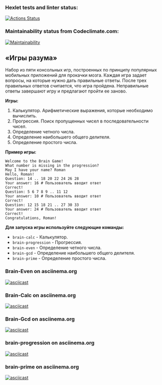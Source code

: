 ### Hexlet tests and linter status:
[![Actions Status](https://github.com/MiggRabbid/frontend-project-44/workflows/hexlet-check/badge.svg)](https://github.com/MiggRabbid/frontend-project-44/actions)

### Maintainability status from Codeclimate.com:
[![Maintainability](https://api.codeclimate.com/v1/badges/0b5a95a1aade441825f3/maintainability)](https://codeclimate.com/github/MiggRabbid/frontend-project-44/maintainability)

## «Игры разума»
Набор из пяти консольных игр, построенных по принципу популярных мобильных приложений для прокачки мозга. Каждая игра задает вопросы, на которые нужно дать правильные ответы. После трех правильных ответов считается, что игра пройдена. Неправильные ответы завершают игру и предлагают пройти ее заново. 

**Игры:**
1. Калькулятор. Арифметические выражения, которые необходимо вычислить.
1. Прогрессия. Поиск пропущенных чисел в последовательности чисел.
1. Определение четного числа.
1. Определение наибольшего общего делителя.
1. Определение простого числа.

**Пример игры:**

```brain-progression
Welcome to the Brain Game!
What number is missing in the progression?
May I have your name? Roman
Hello, Roman!
Question: 14 .. 18 20 22 24 26 28
Your answer: 16 # Пользователь вводит ответ
Correct!
Question: 5 6 7 8 9 .. 11 12
Your answer: 10 # Пользователь вводит ответ
Correct!
Question: 12 15 18 21 .. 27 30 33
Your answer: 24 # Пользователь вводит ответ
Correct!
Congratulations, Roman!
```

**Для запуска игры используйте следующие команды:**
* `brain-calc` - Калькулятор. 
* `brain-progression` - Прогрессия.
* `brain-even` - Определение четного числа.
* `brain-gcd` - Определение наибольшего общего делителя.
* `brain-prime` - Определение простого числа.

### Brain-Even on asciinema.org
[![asciicast](https://asciinema.org/a/591424.svg)](https://asciinema.org/a/591424)

### Brain-Calc on asciinema.org
[![asciicast](https://asciinema.org/a/591667.svg)](https://asciinema.org/a/591667)

### Brain-Gcd on asciinema.org
[![asciicast](https://asciinema.org/a/591949.svg)](https://asciinema.org/a/591949)

### brain-progression on asciinema.org
[![asciicast](https://asciinema.org/a/591955.svg)](https://asciinema.org/a/591955)

### brain-prime on asciinema.org
[![asciicast](https://asciinema.org/a/591958.svg)](https://asciinema.org/a/591958)